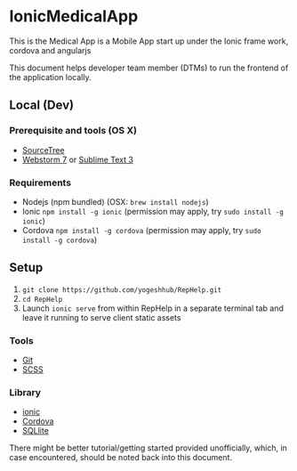 # IonicMedicalApp

This is the Medical App is a Mobile App start up under the Ionic frame work, cordova and angularjs

This document helps developer team member (DTMs) to run the frontend of the application locally.

## Local (Dev)

### Prerequisite and tools (OS X)
- [SourceTree](http://www.sourcetreeapp.com/download/)
- [Webstorm 7](http://www.jetbrains.com/webstorm/nextversion/index.html) or [Sublime Text 3](https://www.sublimetext.com/3)


### Requirements
- Nodejs (npm bundled) (OSX: `brew install nodejs`)
- Ionic `npm install -g ionic` (permission may apply, try `sudo install -g ionic`)
- Cordova `npm install -g cordova` (permission may apply, try `sudo install -g cordova`)

## Setup
1. `git clone https://github.com/yogeshhub/RepHelp.git`
2. `cd RepHelp`
3. Launch `ionic serve` from within RepHelp in a separate terminal tab and leave it running to serve client static assets

### Tools
- [Git](http://git-scm.com/book/en/Getting-Started)
- [SCSS](http://sass-lang.com)

### Library
- [ionic](http://ionicframework.com) 
- [Cordova](https://cordova.apache.org/)
- [SQLlite](https://www.sqlite.org)

There might be better tutorial/getting started provided unofficially, which, in case encountered, should be noted back into this document.
